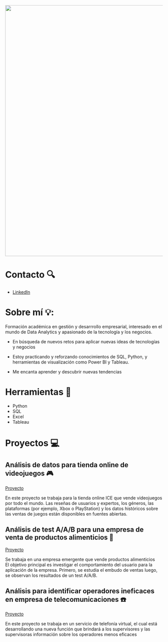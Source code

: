 
  <img decoding="async" src="https://github.com/user-attachments/assets/4d211346-d82c-4bf6-86b6-bff5ad5b6b13" width="800"/>

# Contacto :mag:

- [LinkedIn](https://www.linkedin.com/in/juan-esteban-macias-balboa-7567ab223/)
  
# Sobre mí :bulb::

Formación académica en gestión y desarrrollo empresarial, interesado en el mundo de Data Analytics y apasionado de la tecnología y los negocios.  

*  En búsqueda de nuevos retos para aplicar nuevas ideas de tecnologías y negocios 

* Estoy practicando y reforzando conocimientos de SQL, Python, y herramientas de visualización como Power BI y Tableau.

* Me encanta aprender y descubrir nuevas tendencias 

# Herramientas 🧰
 - Python
 -  SQL
 -  Excel
 -  Tableau


# Proyectos 💻
## Análisis de datos para tienda online de videojuegos :video_game:
[Proyecto](https://github.com/JuanEMacias/Analisis_tienda_online_videojuegos)

En este proyecto se trabaja para la tienda online ICE que vende videojuegos por todo el mundo. 
Las reseñas de usuarios y expertos, los géneros, las plataformas (por ejemplo, Xbox o PlayStation) 
y los datos históricos sobre las ventas de juegos están disponibles en fuentes abiertas.


## Análisis de test A/A/B para una empresa de venta de productos alimenticios 🍎
[Proyecto](https://github.com/JuanEMacias/Test_A-A-B)

Se trabaja en una empresa emergente que vende productos alimenticios  
El objetivo principal es investigar el comportamiento del usuario para la aplicación de la empresa.
Primero, se estudia el embudo de ventas luego, se observan los resultados de un test A/A/B.

## Análisis para identificar operadores ineficaces en empresa de telecomunicaciones :phone:
[Proyecto](https://github.com/JuanEMacias/Data_analyst_proyecto_integral)


En este proyecto se trabaja en un servicio de telefonía virtual, 
el cual está desarrollando una nueva función que brindará a los supervisores y las supervisoras información sobre los operadores menos eficaces




